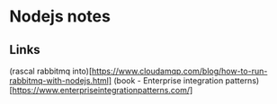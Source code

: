 # Nodejs notes

## Links
(rascal rabbitmq into)[https://www.cloudamqp.com/blog/how-to-run-rabbitmq-with-nodejs.html]
(book - Enterprise integration patterns)[https://www.enterpriseintegrationpatterns.com/]
